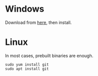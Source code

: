 # Windows
Download from [here](https://github.com/git-for-windows/git/releases/download/v2.44.0.windows.1/Git-2.44.0-64-bit.exe`), then install.

# Linux
In most cases, prebuilt binaries are enough.

    sudo yum install git
    sudo apt install git